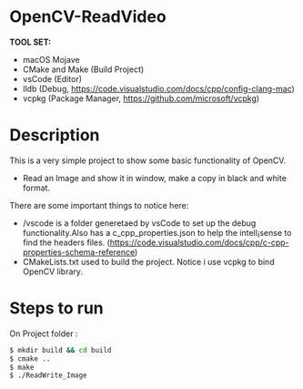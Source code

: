 # OpenCV-ReadVideo

**TOOL SET:**

* macOS Mojave
* CMake and Make (Build Project)
* vsCode (Editor)
* lldb (Debug, https://code.visualstudio.com/docs/cpp/config-clang-mac)
* vcpkg (Package Manager, https://github.com/microsoft/vcpkg)

# Description 

This is a very simple project to show some basic functionality of OpenCV.
* Read an Image and show it in window, make a copy in black and white format. 

There are some important things to notice here:

* /vscode is a folder generetaed by vsCode to set up the debug functionality.Also has a c_cpp_properties.json to help the intell¡sense to find the headers files. (https://code.visualstudio.com/docs/cpp/c-cpp-properties-schema-reference)
* CMakeLists.txt used to build the project. Notice i use vcpkg to bind OpenCV library.

# Steps to run

On Project folder :

```sh
$ mkdir build && cd build
$ cmake ..
$ make
$ ./ReadWrite_Image
```
